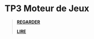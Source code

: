 # TP3 Moteur de Jeux



> [**REGARDER**](https://www.youtube.com/watch?v=ktz9AlMSEoA)
>
> [**LIRE**](https://research.ncl.ac.uk/game/mastersdegree/graphicsforgames/scenegraphs/Tutorial%206%20-%20Scene%20Graphs.pdf)


